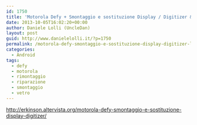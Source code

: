 ```yaml
---
id: 1750
title: 'Motorola Defy + Smontaggio e sostituzione Display / Digitizer &#8211; Lo smontatore'
date: 2013-10-05T16:02:20+00:00
author: Daniele Lolli (UncleDan)
layout: post
guid: http://www.danielelolli.it/?p=1750
permalink: /motorola-defy-smontaggio-e-sostituzione-display-digitizer-lo-smontatore-10-2013.html
categories:
  - Android
tags:
  - defy
  - motorola
  - rimontaggio
  - riparazione
  - smontaggio
  - vetro
---
```

<http://erkinson.altervista.org/motorola-defy-smontaggio-e-sostituzione-display-digitizer/>